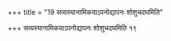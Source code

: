 +++
title = "19 सव्यस्यानामिकयाऽपनोद्यापनः शोशुचदघमिति"

+++
सव्यस्यानामिकयाऽपनोद्यापनः शोशुचदघमिति १९